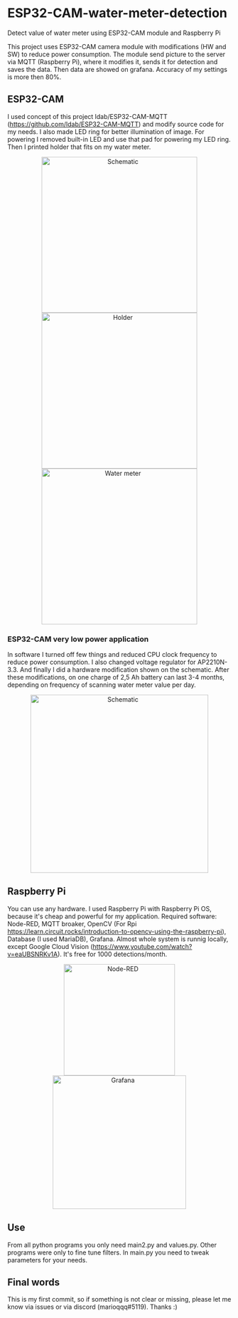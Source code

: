 # ESP32-CAM-water-meter-detection
Detect value of water meter using ESP32-CAM module and Raspberry Pi

This project uses ESP32-CAM camera module with modifications (HW and SW) to reduce power consumption. The module send picture to the server via MQTT (Raspberry Pi), where it modifies it, sends it for detection and saves the data. Then data are showed on grafana. Accuracy of my settings is more then 80%.

## ESP32-CAM
I used concept of this project ldab/ESP32-CAM-MQTT (https://github.com/ldab/ESP32-CAM-MQTT) and modify source code for my needs. I also made LED ring for better illumination of image. For powering I removed built-in LED and use that pad for powering my LED ring. Then I printed holder that fits on my water meter.

<p align="center">
  <img src="https://user-images.githubusercontent.com/93001533/165036330-9b6be7a9-bf80-417b-b244-fe3f3a429f48.png" alt="Schematic" height="350"/>
  <img src="https://user-images.githubusercontent.com/93001533/165036760-9d0ab7e6-6bdd-4bc4-bec4-07aaecccbb99.png" alt="Holder" height="350"/>
  <img src="https://user-images.githubusercontent.com/93001533/165036355-49c77b59-7057-4476-9c2e-15483e40d283.png" alt="Water meter" height="350"/>
</p>

### ESP32-CAM very low power application
In software I turned off few things and reduced CPU clock frequency to reduce power consumption. I also changed voltage regulator for AP2210N-3.3. And finally I did a hardware modification shown on the schematic. After these modifications, on one charge of 2,5 Ah battery can last 3-4 months, depending on frequency of scanning water meter value per day.

<p align="center">
  <img src="https://user-images.githubusercontent.com/93001533/165039323-fad308d3-c15c-46ce-819a-2e651f4b62ac.png" alt="Schematic" width="400"/>
</p>

## Raspberry Pi
You can use any hardware. I used Raspberry Pi with Raspberry Pi OS, because it's cheap and powerful for my application. Required software: Node-RED, MQTT broaker, OpenCV (For Rpi https://learn.circuit.rocks/introduction-to-opencv-using-the-raspberry-pi), Database (I used MariaDB), Grafana. Almost whole system is runnig locally, except Google Cloud Vision (https://www.youtube.com/watch?v=eaUBSNRKv1A). It's free for 1000 detections/month.

<p align="center">
  <img src="https://user-images.githubusercontent.com/93001533/165040818-18f7e09e-a50c-4717-8c48-ee41d6d78d75.png" alt="Node-RED" height="250"/>
  <img src="https://user-images.githubusercontent.com/93001533/165035822-d5094441-1f8e-47e0-95d2-24953932a834.png" alt="Grafana" height="300"/>
  </p>

## Use
From all python programs you only need main2.py and values.py. Other programs were only to fine tune filters. In main.py you need to tweak parameters for your needs.

## Final words
This is my first commit, so if something is not clear or missing, please let me know via issues or via discord (marioqqq#5119). Thanks :)
